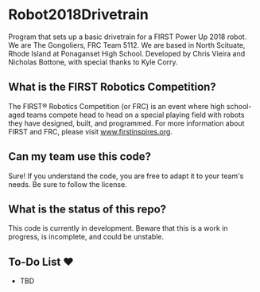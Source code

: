 # Robot2018Drivetrain
Program that sets up a basic drivetrain for a FIRST Power Up 2018 robot.
We are The Gongoliers, FRC Team 5112.  We are based in North Scituate, Rhode Island at Ponaganset High School.
Developed by Chris Vieira and Nicholas Bottone, with special thanks to Kyle Corry.

## What is the FIRST Robotics Competition?
The FIRST® Robotics Competition (or FRC) is an event where high school-aged teams compete head to head on a special playing field with robots they have designed, built, and programmed.  For more information about FIRST and FRC, please visit www.firstinspires.org.

## Can my team use this code?
Sure!  If you understand the code, you are free to adapt it to your team's needs.  Be sure to follow the license.

## What is the status of this repo?
This code is currently in development.  Beware that this is a work in progress, is incomplete, and could be unstable.

## To-Do List ❤
- TBD
